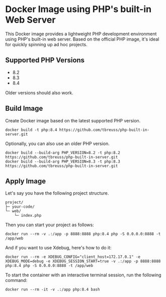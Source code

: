 # Docker Image using PHP's built-in Web Server

This Docker image provides a lightweight PHP development environment using PHP's built-in web server.
Based on the official PHP image, it's ideal for quickly spinning up ad hoc projects.

## Supported PHP Versions

- 8.2
- 8.3
- 8.4

Older versions should also work.

## Build Image

Create Docker image based on the latest supported PHP version.

    docker build -t php:8.4 https://github.com/tbreuss/php-built-in-server.git

Optionally, you can also use an older PHP version.

    docker build --build-arg PHP_VERSION=8.2 -t php:8.2 https://github.com/tbreuss/php-built-in-server.git
    docker build --build-arg PHP_VERSION=8.3 -t php:8.3 https://github.com/tbreuss/php-built-in-server.git

## Apply Image

Let's say you have the following project structure.

    project/
    ├─ your-code/
    └─ web/
        └─ index.php

Then you can start your project as follows:

    docker run --rm -v .:/app -p 8888:8888 php:8.4 php -S 0.0.0.0:8888 -t /app/web

And if you want to use Xdebug, here's how to do it:

    docker run --rm -e XDEBUG_CONFIG="client_host=172.17.0.1" -e XDEBUG_MODE=debug -e XDEBUG_SESSION_START=true -v .:/app -p 8888:8888 php:8.4 php -S 0.0.0.0:8888 -t /app/web

To start the container with an interactive terminal session, run the following command:

    docker run --rm -it -v .:/app php:8.4 bash
